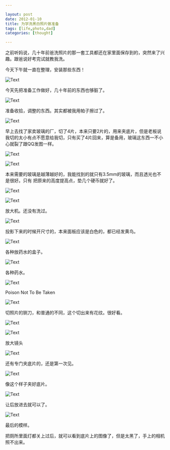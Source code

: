 ```yaml
---

layout: post
date: 2012-01-10
title: 为学洗黑白照片做准备
tags: [life,photo,dad]
categories: [thought]

---
```


之前听妈说，几十年前爸洗照片的那一套工具都还在家里面保存到的，突然来了兴趣。跟爸说好考完试就教我洗。

今天下午就一直在整理，安装那些东西！

![Text](https://dl.dropboxusercontent.com/u/24683331/blog_img/2012-01-10-black-and-white-pictures/MG_0157.jpg) 

<!-- more -->

今天先把准备工作做好，几十年前的东西也够脏了。

![Text](https://dl.dropboxusercontent.com/u/24683331/blog_img/2012-01-10-black-and-white-pictures/MG_0002.jpg)

准备收拾，调整的东西。其实都被我用帕子擦过了。

![Text](https://dl.dropboxusercontent.com/u/24683331/blog_img/2012-01-10-black-and-white-pictures/MG_0017.jpg)

早上去找了家卖玻璃的厂，切了4片，本来只要2片的，用来夹底片，但是老板说我切的太小有点不愿意给我切，只有买了4片回来，算是备用，玻璃这东西一不小心就裂了跟QQ发图一样。

![Text](https://dl.dropboxusercontent.com/u/24683331/blog_img/2012-01-10-black-and-white-pictures/MG_0050.jpg)

<!-- more -->

![Text](https://dl.dropboxusercontent.com/u/24683331/blog_img/2012-01-10-black-and-white-pictures/MG_0028.jpg)

本来需要的玻璃是越薄越好的，我能找到的就只有3.5mm的玻璃，而且透光也不是很好。只有 把原来的高度提高点，垫几个硬币就好了。

![Text](https://dl.dropboxusercontent.com/u/24683331/blog_img/2012-01-10-black-and-white-pictures/MG_0055.jpg)

<!-- more -->

![Text](https://dl.dropboxusercontent.com/u/24683331/blog_img/2012-01-10-black-and-white-pictures/MG_0057.jpg)

放大机。还没有洗过。

![Text](https://dl.dropboxusercontent.com/u/24683331/blog_img/2012-01-10-black-and-white-pictures/MG_0071.jpg)

投影下来的时候开尺寸的，本来面板应该是白色的，都已经发黄鸟。

![Text](https://dl.dropboxusercontent.com/u/24683331/blog_img/2012-01-10-black-and-white-pictures/MG_0073.jpg)

各种放药水的盒子。

![Text](https://dl.dropboxusercontent.com/u/24683331/blog_img/2012-01-10-black-and-white-pictures/MG_0074.jpg)

各种药水。

![Text](https://dl.dropboxusercontent.com/u/24683331/blog_img/2012-01-10-black-and-white-pictures/MG_0077.jpg)  

Poison Not To Be Taken

![Text](https://dl.dropboxusercontent.com/u/24683331/blog_img/2012-01-10-black-and-white-pictures/MG_0083.jpg) 

切照片的铡刀，和普通的不同，这个切出来有花纹。很好看。

![Text](https://dl.dropboxusercontent.com/u/24683331/blog_img/2012-01-10-black-and-white-pictures/MG_0130.jpg) 

<!-- more -->

![Text](https://dl.dropboxusercontent.com/u/24683331/blog_img/2012-01-10-black-and-white-pictures/MG_0134.jpg) 

放大镜头

![Text](https://dl.dropboxusercontent.com/u/24683331/blog_img/2012-01-10-black-and-white-pictures/MG_0152.jpg)

还有专门夹底片的，还是第一次见。

![Text](https://dl.dropboxusercontent.com/u/24683331/blog_img/2012-01-10-black-and-white-pictures/MG_0128.jpg)

像这个样子夹好底片。

![Text](https://dl.dropboxusercontent.com/u/24683331/blog_img/2012-01-10-black-and-white-pictures/MG_0007.jpg) 

让后放进去就可以了。

![Text](https://dl.dropboxusercontent.com/u/24683331/blog_img/2012-01-10-black-and-white-pictures/MG_0113.jpg) 

最后的模样。

把厕所里面灯都关上过后，就可以看到底片上的图像了，但是太黑了，手上的相机照不出来。